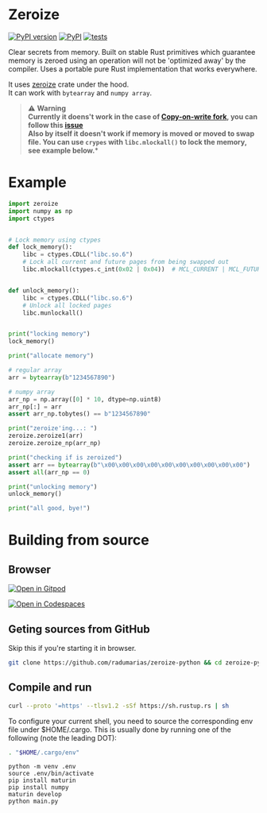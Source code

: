 # Zeroize

[![PyPI version](https://badge.fury.io/py/zeroize.svg)](https://badge.fury.io/py/zeroize)
[![PyPI](https://github.com/radumarias/zeroize-python/actions/workflows/PyPI.yml/badge.svg)](https://github.com/radumarias/zeroize-python/actions/workflows/PyPI.yml)
[![tests](https://github.com/radumarias/zeroize-python/actions/workflows/tests.yml/badge.svg)](https://github.com/radumarias/zeroize-python/actions/workflows/tests.yml)

Clear secrets from memory. Built on stable Rust primitives which guarantee memory is zeroed using an operation will not be 'optimized away' by the compiler.
Uses a portable pure Rust implementation that works everywhere.

It uses [zeroize](https://crates.io/crates/zeroize) crate under the hood.  
It can work with `bytearray` and `numpy array`.

> ⚠️ **Warning**  
> **Currently it doens't work in the case of [Copy-on-write fork](https://en.wikipedia.org/wiki/Copy-on-write), you can follow this [issue](https://github.com/radumarias/zeroize-python/issues/1)  
> Also by itself it doesn't work if memory is moved or moved to swap file. You can use `crypes` with `libc.mlockall()` to lock the memory, see example below.***

# Example

```python
import zeroize
import numpy as np
import ctypes


# Lock memory using ctypes
def lock_memory():
    libc = ctypes.CDLL("libc.so.6")
    # Lock all current and future pages from being swapped out
    libc.mlockall(ctypes.c_int(0x02 | 0x04))  # MCL_CURRENT | MCL_FUTURE


def unlock_memory():
    libc = ctypes.CDLL("libc.so.6")
    # Unlock all locked pages
    libc.munlockall()


print("locking memory")
lock_memory()

print("allocate memory")

# regular array
arr = bytearray(b"1234567890")

# numpy array
arr_np = np.array([0] * 10, dtype=np.uint8)
arr_np[:] = arr
assert arr_np.tobytes() == b"1234567890"

print("zeroize'ing...: ")
zeroize.zeroize1(arr)
zeroize.zeroize_np(arr_np)

print("checking if is zeroized")
assert arr == bytearray(b"\x00\x00\x00\x00\x00\x00\x00\x00\x00\x00")
assert all(arr_np == 0)

print("unlocking memory")
unlock_memory()

print("all good, bye!")
```

# Building from source

## Browser

[![Open in Gitpod](https://gitpod.io/button/open-in-gitpod.svg)](https://gitpod.io/#https://github.com/radumarias/zeroize-python)

[![Open in Codespaces](https://github.com/codespaces/badge.svg)](https://github.com/codespaces/new/?repo=radumarias%2Fzeroize-python&ref=main)

## Geting sources from GitHub
Skip this if you're starting it in browser.

```bash
git clone https://github.com/radumarias/zeroize-python && cd zeroize-python
```

## Compile and run

```bash
curl --proto '=https' --tlsv1.2 -sSf https://sh.rustup.rs | sh
```
To configure your current shell, you need to source
the corresponding env file under $HOME/.cargo.
This is usually done by running one of the following (note the leading DOT):
```bash
. "$HOME/.cargo/env"
```
```
python -m venv .env
source .env/bin/activate
pip install maturin
pip install numpy
maturin develop
python main.py
```
